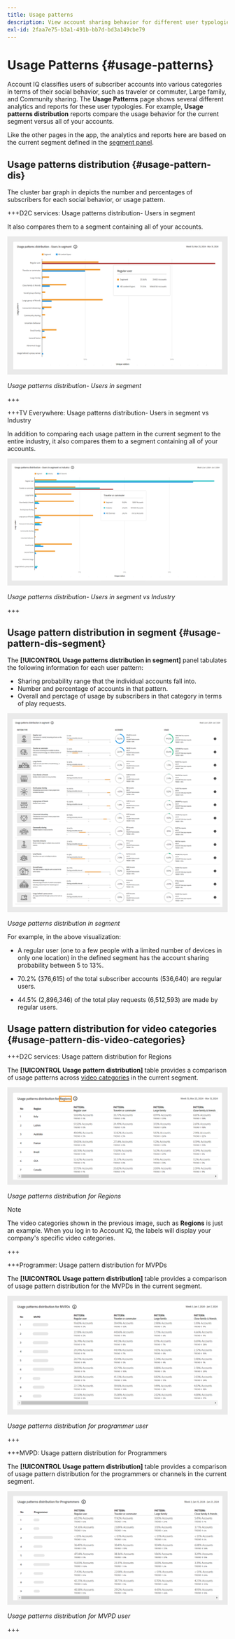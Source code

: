 ```yaml
---
title: Usage patterns
description: View account sharing behavior for different user typologies.
exl-id: 2faa7e75-b3a1-491b-bb7d-bd3a149cbe79
---
```

# Usage Patterns {#usage-patterns}

Account IQ classifies users of subscriber accounts into various categories in terms of their social behavior, such as traveler or commuter, Large family, and Community sharing. The **Usage Patterns** page shows several different analytics and reports for these user typologies. For example, **Usage patterns distribution** reports compare the usage behavior for the current segment versus all of your accounts.

Like the other pages in the app, the analytics and reports here are based on the current segment defined in the [segment panel](/help/accountiq/segments-timeinterval.md).

## Usage patterns distribution {#usage-pattern-dis}

The cluster bar graph in depicts the number and percentages of subscribers for each social behavior, or usage pattern. 

+++D2C services: Usage patterns distribution- Users in segment

It also compares them to a segment containing all of your accounts.

![](assets/d2c-segment-users-industry.png)

*Usage patterns distribution- Users in segment*

+++

+++TV Everywhere: Usage patterns distribution- Users in segment vs Industry

In addition to comparing each usage pattern in the current segment to the entire industry, it also compares them to a segment containing all of your accounts.

![](assets/segment-users-industry.png)

*Usage patterns distribution- Users in segment vs Industry* 

+++

## Usage pattern distribution in segment {#usage-pattern-dis-segment}

The **[!UICONTROL Usage patterns distribution in segment]** panel tabulates the following information for each user pattern:

* Sharing probability range that the individual accounts fall into.
* Number and percentage of accounts in that pattern.
* Overall and perctage of usage by subscribers in that category in terms of play requests.

![](assets/usage-pattern-segmentwise.png)

*Usage patterns distribution in segment* 

For example, in the above visualization:

* A regular user (one to a few people with a limited number of devices in only one location) in the defined segment has the account sharing probability between 5 to 13%.

* 70.2% (376,615) of the total subscriber accounts (536,640) are regular users.

* 44.5% (2,896,346) of the total play requests (6,512,593) are made by regular users.

## Usage pattern distribution for video categories {#usage-pattern-dis-video-categories}

+++D2C services: Usage pattern distribution for Regions

The **[!UICONTROL Usage pattern distribution]** table provides a comparison of usage patterns across [video categories](product-concepts.md##video-category-def) in the current segment.

![](assets/d2c-usage-patterns-regions.png)

*Usage patterns distribution for Regions* 

>[!NOTE]
>
>The video categories shown in the previous image, such as **Regions** is just an example. When you log in to Account IQ, the labels will display your company's specific video categories.

+++

+++Programmer: Usage pattern distribution for MVPDs 

The **[!UICONTROL Usage pattern distribution]** table provides a comparison of usage pattern distribution for the MVPDs in the current segment.

![](assets/usage-patterns-mvpdwise.png)

*Usage patterns distribution for programmer user* 

+++

+++MVPD: Usage pattern distribution for Programmers 

The **[!UICONTROL Usage pattern distribution]** table provides a comparison of usage pattern distribution for the programmers or channels in the current segment.

![](assets/usage-patterns-programmerwise.png)

*Usage patterns distribution for MVPD user* 

+++
